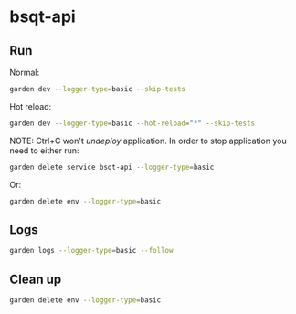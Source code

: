 # bsqt-api

## Run

Normal:
```bash
garden dev --logger-type=basic --skip-tests
```

Hot reload:
```bash
garden dev --logger-type=basic --hot-reload="*" --skip-tests
```

NOTE: Ctrl+C won't *undeploy* application. In order to stop application you need
to either run:
```bash
garden delete service bsqt-api --logger-type=basic
```

Or:
```bash
garden delete env --logger-type=basic
```

## Logs
```bash
garden logs --logger-type=basic --follow
```

## Clean up
```bash
garden delete env --logger-type=basic
```
